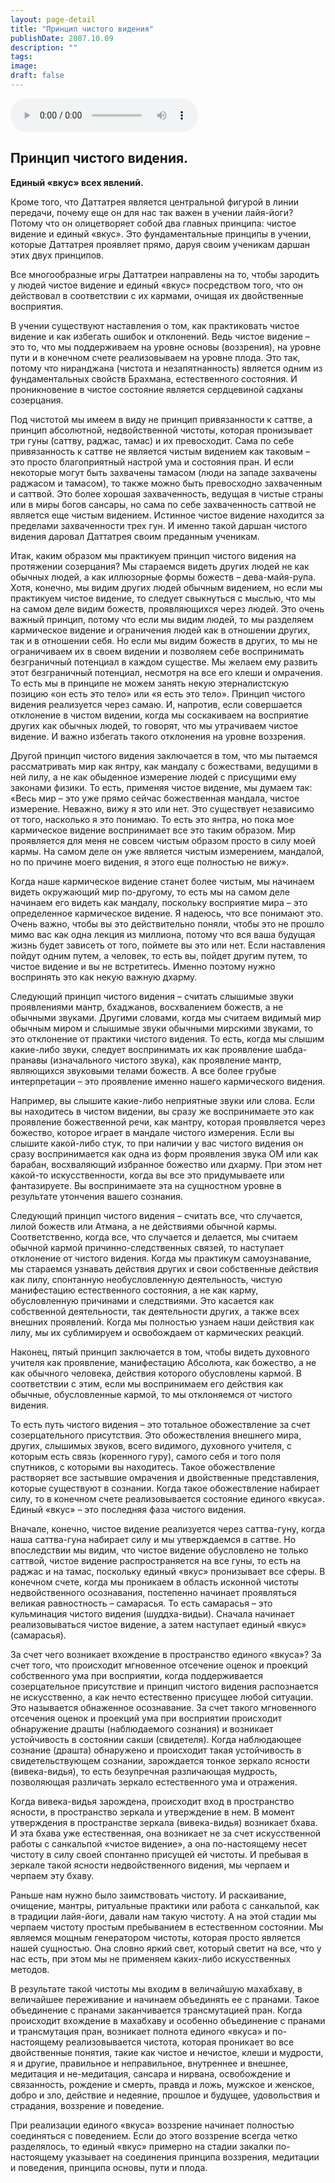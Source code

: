 ```yaml
---
layout: page-detail
title: "Принцип чистого видения"
publishDate: 2007.10.09
description: ""
tags:
image:
draft: false
---
```


<audio title="2007.10.09 - Принцип чистого видения.mp3" src="/upload/iblock/53c/53c7ee501969818c656c79473f390b4f.mp3" controls=""></audio>

## **Принцип чистого видения.**  
**Единый «вкус» всех явлений.**

  
 Кроме того, что Даттатрея является центральной фигурой в линии передачи, почему еще он для нас так важен в учении лайя-йоги? Потому что он олицетворяет собой два главных принципа: чистое видение и единый «вкус». Это фундаментальные принципы в учении, которые Даттатрея проявляет прямо, даруя своим ученикам даршан этих двух принципов.

 Все многообразные игры Даттатреи направлены на то, чтобы зародить у людей чистое видение и единый «вкус» посредством того, что он действовал в соответствии с их кармами, очищая их двойственные восприятия.

 В учении существуют наставления о том, как практиковать чистое видение и как избегать ошибок и отклонений. Ведь чистое видение – это то, что мы поддерживаем на уровне основы (воззрения), на уровне пути и в конечном счете реализовываем на уровне плода. Это так, потому что ниранджана (чистота и незапятнанность) является одним из фундаментальных свойств Брахмана, естественного состояния. И проникновение в чистое состояние является сердцевиной садханы созерцания.

 Под чистотой мы имеем в виду не принцип привязанности к саттве, а принцип абсолютной, недвойственной чистоты, которая пронизывает три гуны (саттву, раджас, тамас) и их превосходит. Сама по себе привязанность к саттве не является чистым видением как таковым – это просто благоприятный настрой ума и состояния пран. И если некоторые могут быть захвачены тамасом (люди на западе захвачены раджасом и тамасом), то также можно быть превосходно захваченным и саттвой. Это более хорошая захваченность, ведущая в чистые страны или в миры богов сансары, но сама по себе захваченность саттвой не является еще чистым видением. Истинное чистое видение находится за пределами захваченности трех гун. И именно такой даршан чистого видения даровал Даттатрея своим преданным ученикам.

 Итак, каким образом мы практикуем принцип чистого видения на протяжении созерцания? Мы стараемся видеть других людей не как обычных людей, а как иллюзорные формы божеств – дева-майя-рупа. Хотя, конечно, мы видим других людей обычным видением, но если мы практикуем чистое видение, то следует свыкнуться с мыслью, что мы на самом деле видим божеств, проявляющихся через людей. Это очень важный принцип, потому что если мы видим людей, то мы разделяем кармическое видение и ограничения людей как в отношении других, так и в отношении себя. Но если мы видим божеств в других, то мы не ограничиваем их в своем видении и позволяем себе воспринимать безграничный потенциал в каждом существе. Мы желаем ему развить этот безграничный потенциал, несмотря на все его клеши и омрачения. То есть мы в принципе не можем занять некую этерналистскую позицию «он есть это тело» или «я есть это тело». Принцип чистого видения реализуется через самаю. И, напротив, если совершается отклонение в чистом видении, когда мы соскакиваем на восприятие других как обычных людей, то говорят, что мы утрачиваем чистое видение. И важно избегать такого отклонения на уровне воззрения.

 Другой принцип чистого видения заключается в том, что мы пытаемся рассматривать мир как янтру, как мандалу с божествами, ведущими в ней лилу, а не как обыденное измерение людей с присущими ему законами физики. То есть, применяя чистое видение, мы думаем так: «Весь мир – это уже прямо сейчас божественная мандала, чистое измерение. Неважно, вижу я это или нет. Это существует независимо от того, насколько я это понимаю. То есть это янтра, но пока мое кармическое видение воспринимает все это таким образом. Мир проявляется для меня не совсем чистым образом просто в силу моей кармы. На самом деле он уже является чистым измерением, мандалой, но по причине моего видения, я этого еще полностью не вижу».

 Когда наше кармическое видение станет более чистым, мы начинаем видеть окружающий мир по-другому, то есть мы на самом деле начинаем его видеть как мандалу, поскольку восприятие мира – это определенное кармическое видение. Я надеюсь, что все понимают это. Очень важно, чтобы вы это действительно поняли, чтобы это не прошло мимо вас как одна лекция из миллиона, потому что вся ваша будущая жизнь будет зависеть от того, поймете вы это или нет. Если наставления пойдут одним путем, а человек, то есть вы, пойдет другим путем, то чистое видение и вы не встретитесь. Именно поэтому нужно воспринять это как некую важную дхарму.

 Следующий принцип чистого видения – считать слышимые звуки проявлениями мантр, бхаджанов, восхвалением божеств, а не обычными звуками. Другими словами, когда мы считаем видимый мир обычным миром и слышимые звуки обычными мирскими звуками, то это отклонение от практики чистого видения. То есть, когда мы слышим какие-либо звуки, следует воспринимать их как проявление шабда-пранавы (изначального чистого звука), как проявление мантр, являющихся звуковыми телами божеств. А все более грубые интерпретации – это проявление именно нашего кармического видения.

 Например, вы слышите какие-либо неприятные звуки или слова. Если вы находитесь в чистом видении, вы сразу же воспринимаете это как проявление божественной речи, как мантру, которая проявляется через божество, которое играет в мандале чистого измерения. Если вы слышите какой-либо стук, то при наличии у вас чистого видения он сразу воспринимается как одна из форм проявления звука ОМ или как барабан, восхваляющий избранное божество или дхарму. При этом нет какой-то искусственности, когда вы все это придумываете или фантазируете. Вы воспринимаете эта на сущностном уровне в результате утончения вашего сознания.

 Следующий принцип чистого видения – считать все, что случается, лилой божеств или Атмана, а не действиями обычной кармы. Соответственно, когда все, что случается и делается, мы считаем обычной кармой причинно-следственных связей, то наступает отклонение от чистого видения. Когда мы практикум самоузнавание, мы стараемся узнавать действия других и свои собственные действия как лилу, спонтанную необусловленную деятельность, чистую манифестацию естественного состояния, а не как карму, обусловленную причинами и следствиями. Это касается как собственной деятельности, так деятельности других, а также всех внешних проявлений. Когда мы полностью узнаем наши действия как лилу, мы их сублимируем и освобождаем от кармических реакций.

 Наконец, пятый принцип заключается в том, чтобы видеть духовного учителя как проявление, манифестацию Абсолюта, как божество, а не как обычного человека, действия которого обусловлены кармой. В соответствии с этим, если мы воспринимаем его действия как обычные, обусловленные кармой, то мы отклоняемся от чистого видения.

 То есть путь чистого видения – это тотальное обожествление за счет созерцательного присутствия. Это обожествления внешнего мира, других, слышимых звуков, всего видимого, духовного учителя, с которым есть связь (коренного гуру), самого себя и того поля спутников, с которыми вы находитесь. Такое обожествление растворяет все застывшие омрачения и двойственные представления, которые существуют в сознании. Когда такое обожествление набирает силу, то в конечном счете реализовывается состояние единого «вкуса». Единый «вкус» – это последняя фаза чистого видения.

 Вначале, конечно, чистое видение реализуется через саттва-гуну, когда наша саттва-гуна набирает силу и мы утверждаемся в саттве. Но впоследствии мы видим, что чистое видение обусловлено не только саттвой, чистое видение распространяется на все гуны, то есть на раджас и на тамас, поскольку единый «вкус» пронизывает все сферы. В конечном счете, когда мы проникаем в область исконной чистоты недвойственного осознавания, постепенно начинает проявляться великая равностность – самарасья. То есть самарасья – это кульминация чистого видения (шуддха-видьи). Сначала начинает реализовываться чистое видение, а затем наступает единый «вкус» (самарасья).

 За счет чего возникает вхождение в пространство единого «вкуса»? За счет того, что происходит мгновенное отсечение оценок и проекций собственного ума при восприятии, когда поддерживается созерцательное присутствие и принцип чистого видения распознается не искусственно, а как нечто естественно присущее любой ситуации. Это называется обнаженное осознавание. За счет такого мгновенного отсечения оценок и проекций ума при восприятии происходит обнаружение драшты (наблюдаемого сознания) и возникает устойчивость в состоянии сакши (свидетеля). Когда наблюдающее сознание (драшта) обнаружено и происходит такая устойчивость в свидетельствующем сознании, зарождается тонкое зеркало ясности (вивека-видья), то есть безупречная различающая мудрость, позволяющая различать зеркало естественного ума и отражения.

 Когда вивека-видья зарождена, происходит вход в пространство ясности, в пространство зеркала и утверждение в нем. В момент утверждения в пространстве зеркала (вивека-видья) возникает бхава. И эта бхава уже естественная, она возникает не за счет искусственной работы с санкальпой «чистое видение», а она по-настоящему несет чистоту в силу своей спонтанно присущей ей чистоты. И пребывая в зеркале такой ясности недвойственного видения, мы черпаем и черпаем эту бхаву.

 Раньше нам нужно было заимствовать чистоту. И раскаивание, очищение, мантры, ритуальные практики или работа с санкальпой, как в традиции лайя-йоги, давали нам такую чистоту. А на этой стадии мы черпаем чистоту простым пребыванием в естественном состоянии. Мы являемся мощным генератором чистоты, которая просто является нашей сущностью. Она словно яркий свет, который светит на все, что у нас есть, при этом мы не применяем каких-либо искусственных методов.

 В результате такой чистоты мы входим в величайшую махабхаву, в величайшее переживание и начинаем объединять ее с пранами. Такое объединение с пранами заканчивается трансмутацией пран. Когда происходит вхождение в махабхаву и особенно объединение с пранами и трансмутация пран, возникает полнота единого «вкуса» и по-настоящему реализовывается чистота, которая проникает во все двойственные понятия, такие как чистое и нечистое, клеши и мудрости, я и другие, правильное и неправильное, внутреннее и внешнее, медитация и не-медитация, сансара и нирвана, освобождение и связанность, рождение и смерть, правда и ложь, мужское и женское, добро и зло, действие и недеяние, прошлое и будущее, удовольствия и страдания, воззрение и поведение.

 При реализации единого «вкуса» воззрение начинает полностью соединяться с поведением. Если до этого воззрение всегда четко разделялось, то единый «вкус» примерно на стадии закалки по-настоящему указывает на соединения принципа воззрения, медитации и поведения, принципа основы, пути и плода.
  
  
